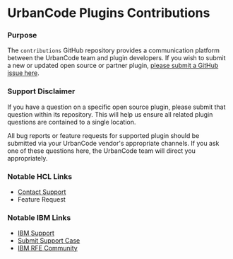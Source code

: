 # UrbanCode Plugins Contributions

### Purpose
The `contributions` GitHub repository provides a communication platform  between the UrbanCode team and plugin developers. If you wish to submit a new or updated open source or partner plugin, [please submit a GitHub issue here](https://github.com/UrbanCode/contributions/issues/new).

### Support Disclaimer
If you have a question on a specific open source plugin, please submit that question within its repository. This will help us ensure all related plugin questions are contained to a single location.

All bug reports or feature requests for supported plugin should be submitted via your UrbanCode vendor's appropriate channels. If you ask one of these questions here, the UrbanCode team will direct you appropriately.


### Notable HCL Links
- [Contact Support](https://www.hcltech.com/products-and-platforms/contact-support)
- Feature Request

### Notable IBM Links
- [IBM Support](https://www.ibm.com/support/home/)
- [Submit Support Case](https://www.ibm.com/mysupport/s/?language=en_US)
- [IBM RFE Community](https://www.ibm.com/developerworks/rfe/)
